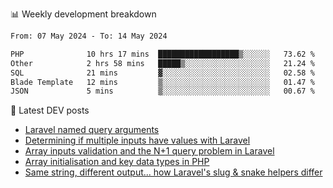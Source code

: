 📊 Weekly development breakdown
<!--START_SECTION:waka-->

```txt
From: 07 May 2024 - To: 14 May 2024

PHP              10 hrs 17 mins  ██████████████████▒░░░░░░   73.62 %
Other            2 hrs 58 mins   █████▒░░░░░░░░░░░░░░░░░░░   21.24 %
SQL              21 mins         ▓░░░░░░░░░░░░░░░░░░░░░░░░   02.58 %
Blade Template   12 mins         ▒░░░░░░░░░░░░░░░░░░░░░░░░   01.47 %
JSON             5 mins          ▒░░░░░░░░░░░░░░░░░░░░░░░░   00.67 %
```

<!--END_SECTION:waka-->

📕 Latest DEV posts
<!-- BLOG-POST-LIST:START -->
- [Laravel named query arguments](https://dev.to/michaelvickersuk/laravel-named-query-arguments-28kd)
- [Determining if multiple inputs have values with Laravel](https://dev.to/michaelvickersuk/determining-if-multiple-inputs-have-values-with-laravel-km6)
- [Array inputs validation and the N+1 query problem in Laravel](https://dev.to/michaelvickersuk/array-inputs-validation-and-the-n1-query-problem-in-laravel-2agb)
- [Array initialisation and key data types in PHP](https://dev.to/michaelvickersuk/array-initialisation-and-key-data-types-in-php-1e5b)
- [Same string, different output... how Laravel&#39;s slug &amp; snake helpers differ](https://dev.to/michaelvickersuk/same-string-different-output-how-laravels-slug-snake-helpers-differ-1ccj)
<!-- BLOG-POST-LIST:END -->
